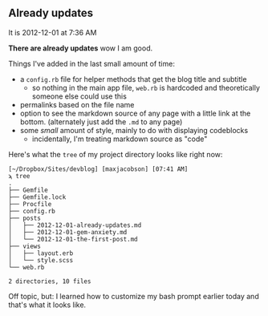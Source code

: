 ## Already updates

It is 2012-12-01 at 7:36 AM

**There are already updates** wow I am good.

Things I've added in the last small amount of time:

* a `config.rb` file for helper methods that get the blog title and subtitle
    * so nothing in the main app file, `web.rb` is hardcoded and theoretically someone else could use this
* permalinks based on the file name
* option to see the markdown source of any page with a little link at the bottom. (alternately just add the `.md` to any page)
* some *small* amount of style, mainly to do with displaying codeblocks
    * incidentally, I'm treating markdown source as "code"

Here's what the `tree` of my project directory looks like right now:

    [~/Dropbox/Sites/devblog] [maxjacobson] [07:41 AM]
    ϡ tree
    .
    ├── Gemfile
    ├── Gemfile.lock
    ├── Procfile
    ├── config.rb
    ├── posts
    │   ├── 2012-12-01-already-updates.md
    │   ├── 2012-12-01-gem-anxiety.md
    │   └── 2012-12-01-the-first-post.md
    ├── views
    │   ├── layout.erb
    │   └── style.scss
    └── web.rb

    2 directories, 10 files

Off topic, but: I learned how to customize my bash prompt earlier today and that's what it looks like.